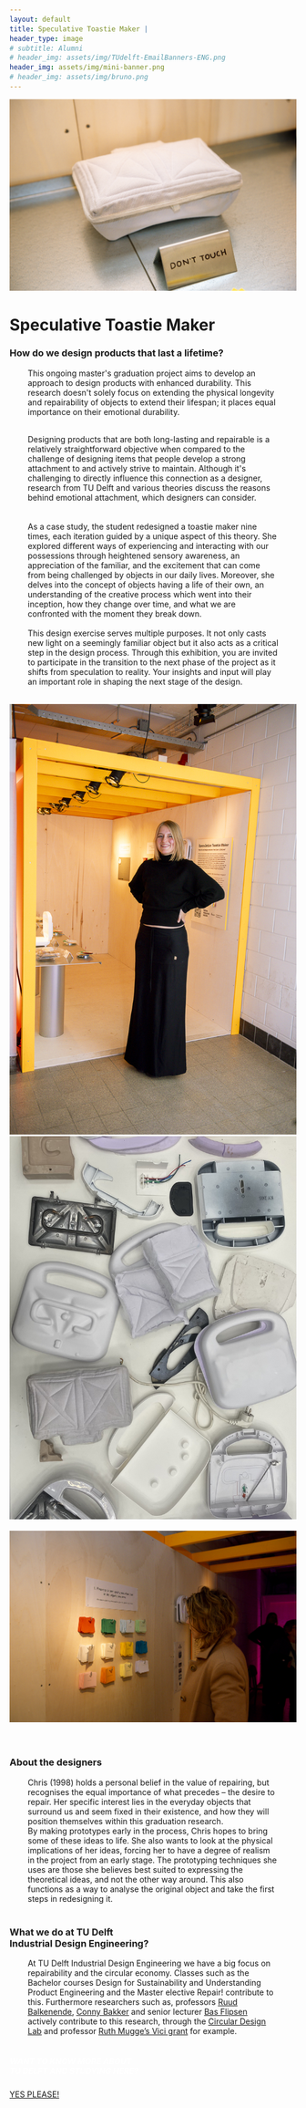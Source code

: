 ```yaml
---
layout: default
title: Speculative Toastie Maker |
header_type: image
# subtitle: Alumni
# header_img: assets/img/TUdelft-EmailBanners-ENG.png
header_img: assets/img/mini-banner.png
# header_img: assets/img/bruno.png
---
```


<!-- <img src="/assets/img/mini-banner.png" alt="Card image cap"> -->
<a href="/assets/img/Per project compressed/Toastie Maker - Top.jpg" target="_blank"><img src="/assets/img/Per project compressed/Toastie Maker - Top.jpg" alt="Card image cap"
class="main-image"></a>
<br> 


<!-- ## Title 1 -->
<div class="card toast-card shadow">
<div class="card-body">
<h1 class="card-title text-center NeueMachina-project">Speculative Toastie Maker</h1>
<h3 class="text-center NeueMachina-h4">How do we design products that last a lifetime?</h3>
  <div class="card-body text-center card-text" style="margin-left: 2rem;margin-right: 2rem;">
This ongoing master's graduation project aims to develop an approach to design products with enhanced
durability. This research doesn't solely focus on extending the physical longevity and repairability of
objects to extend their lifespan; it places equal importance on their emotional durability. <br>
<br>

Designing products that are both long-lasting and repairable is a relatively straightforward objective when
compared to the challenge of designing items that people develop a strong attachment to and actively
strive to maintain. Although it's challenging to directly influence this connection as a designer, research
from TU Delft and various theories discuss the reasons behind emotional attachment, which designers
can consider.<br>  
<br>
As a case study, the student redesigned a toastie maker nine times, each iteration guided by a unique
aspect of this theory. She explored different ways of experiencing and interacting with our possessions
through heightened sensory awareness, an appreciation of the familiar, and the excitement that can come
from being challenged by objects in our daily lives. Moreover, she delves into the concept of objects
having a life of their own, an understanding of the creative process which went into their inception, how
they change over time, and what we are confronted with the moment they break down.  
<br>
This design exercise serves multiple purposes. It not only casts new light on a seemingly familiar object
but it also acts as a critical step in the design process. Through this exhibition, you are invited to
participate in the transition to the next phase of the project as it shifts from speculation to reality. Your
insights and input will play an important role in shaping the next stage of the design.
  </div>
</div>
</div>
<br>
<div class="container">
  <div class="row">
    <div class="col-sm">
      <a href="/assets/img/Per project compressed/Toastie Maker - 1.jpg" target="_blank"><img src="/assets/img/Per project compressed/Toastie Maker - 1.jpg" alt="Card image cap"></a>
    </div>
    <div class="col-sm">
      <a href="/assets/img/Per project compressed/Toastie Maker - 2.jpg" target="_blank"><img src="/assets/img/Per project compressed/Toastie Maker - 2.jpeg" alt="Card image cap"></a>
    </div>
  </div><br>
  <div class="row">
    <div class="col-sm">
      <a href="/assets/img/Per project compressed/Toastie Maker - 3.jpg" target="_blank"><img src="/assets/img/Per project compressed/Toastie Maker - 3.jpg" alt="Card image cap"></a>
    </div>
  </div>
  <br>
</div>
<br>
<!-- ## Title 2 -->
<div class="card white-card shadow">
<div class="card-body">
<h3 class="card-title text-center NeueMachina-h3">About the designers</h3>
<!-- <img src="/assets/img/01SpeculativeToastieMaker/SpeculativeToastieMaker-ProfileImage.jpg" alt="Card image cap"> -->
  <div class="card-body text-center card-text" style="margin-left: 2rem;margin-right: 2rem;">
Chris (1998) holds a personal belief in the value of repairing, but recognises the equal importance
of what precedes – the desire to repair. Her specific interest lies in the everyday objects that surround us
and seem fixed in their existence, and how they will position themselves within this graduation research.
<br>
By making prototypes early in the process, Chris hopes to bring some of these ideas to life. She also
wants to look at the physical implications of her ideas, forcing her to have a degree of realism in the
project from an early stage. The prototyping techniques she uses are those she believes best suited to
expressing the theoretical ideas, and not the other way around. This also functions as a way to analyse
the original object and take the first steps in redesigning it.
  </div>
</div>
</div>
<br>
<!-- ## Title 3   -->
<div class="card white-card shadow">
<div class="card-body">
<h3 class="card-title text-center NeueMachina-h3">What we do at TU Delft<br> Industrial Design Engineering?</h3>
  <div class="card-body text-center card-text" style="margin-left: 2rem;margin-right: 2rem;">
At TU Delft Industrial Design Engineering we have a big focus on repairability and the circular economy.
Classes such as the Bachelor courses Design for Sustainability and Understanding Product Engineering
and the Master elective Repair! contribute to this. Furthermore researchers such as, professors 
<a href="https://www.tudelft.nl/en/ide/about-ide/people/balkenende-ar/" target="_blank"><u>Ruud Balkenende</u></a>, 
<a href="https://www.tudelft.nl/en/ide/about-ide/people/bakker-ca/" target="_blank"><u>Conny Bakker</u></a>
 and senior lecturer 
 <a href="https://www.tudelft.nl/en/ide/about-ide/people/flipsen-sfj/" target="_blank"><u>Bas Flipsen</u></a>
  actively contribute to this research, through
the 
<a href="https://delftdesignlabs.org/circular-design-lab/about/" target="_blank"><u>Circular Design Lab</u></a>
 and professor 
 <a href="https://www.tudelft.nl/en/2023/io/february/vici-grant-of-15-million-awarded-to-tu-delft-ide-professor-ruth-mugge" target="_blank"><u>Ruth Mugge’s Vici grant</u></a>
  for example.
  </div>
</div>
</div>
<br>
<div class="card text-center  blue-card shadow">
  <div class="card-body">
    <h5 class="card-title NeueMachina-h4" style="color:white;">WANT TO KNOW MORE ABOUT <br>TU DELFT AND STUDYING HERE?</h5>
    <a href="https://www.tudelft.nl/en/education/practical-matters/studying-at-tu-delft" class="btn btn-primary NeueMachina">YES PLEASE!</a>
  </div>
</div>
